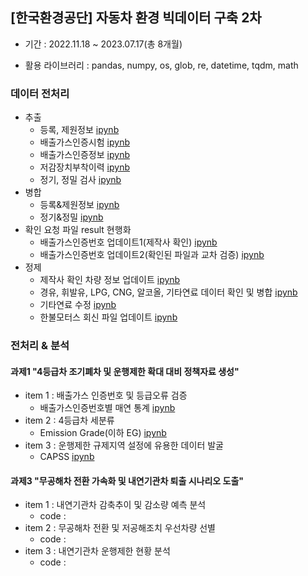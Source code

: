 ## [한국환경공단] 자동차 환경 빅데이터 구축 2차
- 기간 : 2022.11.18 ~ 2023.07.17(총 8개월)
+ 활용 라이브러리 : pandas, numpy, os, glob, re, datetime, tqdm, math
 
### 데이터 전처리
+ 추출
  - 등록, 제원정보 [ipynb](https://github.com/kbjung/wabotech/blob/main/car_big_data_2/%5B%EC%B6%94%EC%B6%9C%5D%EB%93%B1%EB%A1%9D%EC%A0%95%EB%B3%B4%26%EC%A0%9C%EC%9B%90%EC%A0%95%EB%B3%B4.ipynb)
  - 배출가스인증시험 [ipynb](https://github.com/kbjung/wabotech/blob/main/car_big_data_2/%5B%EC%B6%94%EC%B6%9C%5D%EB%B0%B0%EC%B6%9C%EA%B0%80%EC%8A%A4%EC%9D%B8%EC%A6%9D%EC%8B%9C%ED%97%98.ipynb)
  - 배출가스인증정보 [ipynb](https://github.com/kbjung/wabotech/blob/main/car_big_data_2/%5B%EC%B6%94%EC%B6%9C%5D%EB%B0%B0%EC%B6%9C%EA%B0%80%EC%8A%A4%EC%9D%B8%EC%A6%9D%EC%A0%95%EB%B3%B4.ipynb)
  - 저감장치부착이력 [ipynb](https://github.com/kbjung/wabotech/blob/main/car_big_data_2/%5B%EC%B6%94%EC%B6%9C%5D%EC%A0%80%EA%B0%90%EC%9E%A5%EC%B9%98%EB%B6%80%EC%B0%A9%EC%9D%B4%EB%A0%A5.ipynb)
  - 정기, 정밀 검사 [ipynb](https://github.com/kbjung/wabotech/blob/main/car_big_data_2/%5B%EC%B6%94%EC%B6%9C%5D%EC%A0%95%EA%B8%B0%26%EC%A0%95%EB%B0%80%EA%B2%80%EC%82%AC.ipynb)
+ 병합
  - 등록&제원정보 [ipynb](https://github.com/kbjung/wabotech/blob/main/car_big_data_2/%5B%EB%B3%91%ED%95%A9%5D%EB%93%B1%EB%A1%9D%EC%A0%95%EB%B3%B4%26%EC%A0%9C%EC%9B%90%EC%A0%95%EB%B3%B4.ipynb)
  - 정기&정밀 [ipynb](https://github.com/kbjung/wabotech/blob/main/car_big_data_2/%5B%EB%B3%91%ED%95%A9%5D%EC%A0%95%EA%B8%B0%26%EC%A0%95%EB%B0%80%EA%B2%80%EC%82%AC.ipynb)
+ 확인 요청 파일 result 현행화
  - 배출가스인증번호 업데이트1(제작사 확인) [ipynb](https://github.com/kbjung/wabotech/blob/main/car_big_data_2/%5B%EC%9A%94%EC%B2%AD0%5D%5B%ED%86%B5%EA%B3%84%5D%5BG4%5D%EB%B0%B0%EC%9D%B8%EC%97%85%EB%8E%8301.ipynb)
  - 배출가스인증번호 업데이트2(확인된 파일과 교차 검증) [ipynb](https://github.com/kbjung/wabotech/blob/main/car_big_data_2/%5B%EC%9A%94%EC%B2%AD0%5D%5B%ED%86%B5%EA%B3%84%5D%5BG4%5D%EB%B0%B0%EC%9D%B8%EC%97%85%EB%8E%8302.ipynb)
+ 정제
  - 제작사 확인 차량 정보 업데이트 [ipynb](https://github.com/kbjung/wabotech/blob/main/car_big_data_2/%5B%EC%9A%94%EC%B2%AD0%5D%5B%ED%86%B5%EA%B3%84%5D%5BG4%5D%EB%B0%B0%EC%9D%B8%EC%97%85%EB%8E%8301.ipynb)
  - 경유, 휘발유, LPG, CNG, 알코올, 기타연료 데이터 확인 및 병합 [ipynb](https://github.com/kbjung/wabotech/blob/main/car_big_data_2/%5BBD1%5Dresult%EC%B5%9C%EC%A2%85%20%EB%B3%91%ED%95%A9.ipynb)
  - 기타연료 수정 [ipynb](https://github.com/kbjung/wabotech/blob/main/car_big_data_2/%5BBD1%5Dresult_%EC%88%98%EC%A0%95(%EA%B8%B0%ED%83%80%EC%97%B0%EB%A3%8C%EC%88%98%EC%A0%95).ipynb)
  - 한불모터스 회신 파일 업데이트 [ipynb](https://github.com/kbjung/wabotech/blob/main/car_big_data_2/%5BBD1%5Dresult_%EC%88%98%EC%A0%95(%ED%95%9C%EB%B6%88%EB%AA%A8%ED%84%B0%EC%8A%A4).ipynb)

### 전처리 & 분석
#### 과제1 "4등급차 조기폐차 및 운행제한 확대 대비 정책자료 생성"
- item 1 : 배출가스 인증번호 및 등급오류 검증
  - 배출가스인증번호별 매연 통계 [ipynb](https://github.com/kbjung/wabotech/blob/main/car_big_data_2/%5BBD1%5D%5Bitem1%5D%EB%B0%B0%EB%B2%88%EB%B3%84_%EB%A7%A4%EC%97%B0(4%EB%93%B1%EA%B8%89_%EA%B2%BD%EC%9C%A0).ipynb)
- item 2 : 4등급차 세분류
  - Emission Grade(이하 EG) [ipynb](https://github.com/kbjung/wabotech/blob/main/car_big_data_2/%5BBD1%5D%5Bitem2%5D4%EB%93%B1%EA%B8%89%EC%B0%A8_%EC%84%B8%EB%B6%84%EB%A5%98_result.ipynb)
- item 3 : 운행제한 규제지역 설정에 유용한 데이터 발굴
  - CAPSS [ipynb](https://github.com/kbjung/wabotech/blob/main/car_big_data_2/%5BBD1%5D%5Bitem3%5DCAPSS.ipynb) 

#### 과제3 "무공해차 전환 가속화 및 내연기관차 퇴출 시나리오 도출"
- item 1 : 내연기관차 감축추이 및 감소량 예측 분석
  - code : 
- item 2 : 무공해차 전환 및 저공해조치 우선차량 선별
  - code : 
- item 3 : 내연기관차 운행제한 현황 분석
  - code : 
